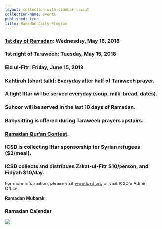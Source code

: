 ```yaml
---
layout: collection-with-sidebar-layout
collection-name: events
published: true
title: Ramadan Daily Program
---
```

### [1st day of Ramadan](http://shuracouncil.com/ramadan-and-eidul-fitr-1439-ah-2018): Wednesday, May 16, 2018  
### 1st night of Taraweeh: Tuesday, May 15, 2018  
### Eid ul-Fitr: Friday, June 15, 2018
### Kahtirah (short talk): Everyday after half of Taraweeh prayer.
### A light Iftar will be served everyday (soup, milk, bread, dates).
### Suhoor will be served in the last 10 days of Ramadan.
### Babysitting is offered during Taraweeh prayers upstairs.
### [Ramadan Qur'an Contest](http://www.icsd.org/events/qur-an-contest-1439-2018). 
### ICSD is collecting Iftar sponsorship for Syrian refugees ($2/meal).
### ICSD collects and distribues Zakat-ul-Fitr $10/person, and Fidyah $10/day.

For more information, please visit www.icsd.org or visit ICSD's Admin Office.

**Ramadan Mubarak**

### Ramadan Calendar
![]({{site.baseurl}}/media/calendar%20ramadan%202018.png)
